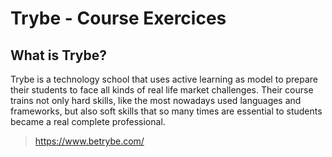 # Trybe - Course Exercices

## What is Trybe?

Trybe is a technology school that uses active learning as model to prepare their students to face all kinds of real life market challenges. Their course trains not only hard skills, like the most nowadays used languages and frameworks, but also soft skills that so many times are essential to students became a real complete professional.

> https://www.betrybe.com/



